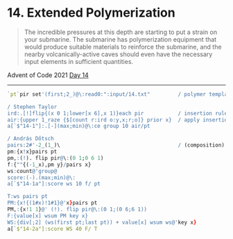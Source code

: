 # 14. Extended Polymerization

> The incredible pressures at this depth are starting to put a strain on your submarine. The submarine has polymerization equipment that would produce suitable materials to reinforce the submarine, and the nearby volcanically-active caves should even have the necessary input elements in sufficient quantities.

Advent of Code 2021 [Day 14](https://adventofcode.com/2021/day/14)

---

```q
`pt`pir set'(first;2_)@\:read0:":input/14.txt"         / polymer template; polymer insertion rules

/ Stephen Taylor
ird:.[!]flip{(x 0 1;lower[x 6],x 1)}each pir           / insertion rules dictionary
air:{upper 1_raze {$[count r:ird o:y,x;r;o]} prior x}  / apply insertion rules
a[`$"14-1"]:.[-](max;min)@\:ce group 10 air/pt

/ András Dőtsch
pairs:2#'-2_(1_)\                                      / (composition)
pm:{x!x}pairs pt
pm,:(!). flip pir@\:(0 1;0 6 1)
f:{""{(-1_x),pm y}/pairs x}
ws:count@'group@
score:(-).(max;min)@\:
a[`$"14-1a"]:score ws 10 f/ pt

T:ws pairs pt
PM:{x!{(1#x)!1#1}@'x}pairs pt
PM,:{x!1 1}@' (!). flip pir@\:(0 1;(0 6;6 1))
F:{value[x] wsum PM key x}
WS:{div[;2] (ws(first pt;last pt)) + value[x] wsum ws@'key x}
a[`$"14-2a"]:score WS 40 F/ T 
```